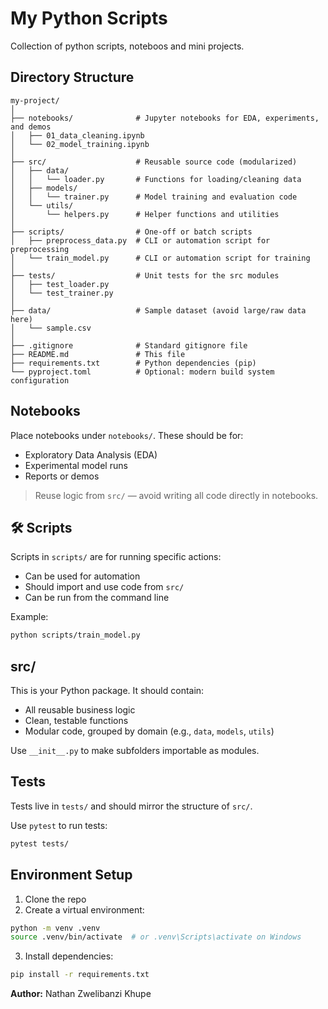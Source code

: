# My Python Scripts

Collection of python scripts,  noteboos and mini projects.

## Directory Structure

```plaintext
my-project/
│
├── notebooks/              # Jupyter notebooks for EDA, experiments, and demos
│   ├── 01_data_cleaning.ipynb
│   └── 02_model_training.ipynb
│
├── src/                    # Reusable source code (modularized)
│   ├── data/
│   │   └── loader.py       # Functions for loading/cleaning data
│   ├── models/
│   │   └── trainer.py      # Model training and evaluation code
│   └── utils/
│       └── helpers.py      # Helper functions and utilities
│
├── scripts/                # One-off or batch scripts
│   ├── preprocess_data.py  # CLI or automation script for preprocessing
│   └── train_model.py      # CLI or automation script for training
│
├── tests/                  # Unit tests for the src modules
│   ├── test_loader.py
│   └── test_trainer.py
│
├── data/                   # Sample dataset (avoid large/raw data here)
│   └── sample.csv
│
├── .gitignore              # Standard gitignore file
├── README.md               # This file
├── requirements.txt        # Python dependencies (pip)
└── pyproject.toml          # Optional: modern build system configuration
```

## Notebooks

Place notebooks under `notebooks/`. These should be for:
- Exploratory Data Analysis (EDA)
- Experimental model runs
- Reports or demos

> Reuse logic from `src/` — avoid writing all code directly in notebooks.

## 🛠️ Scripts

Scripts in `scripts/` are for running specific actions:
- Can be used for automation
- Should import and use code from `src/`
- Can be run from the command line

Example:
```bash
python scripts/train_model.py
```

## src/

This is your Python package. It should contain:
- All reusable business logic
- Clean, testable functions
- Modular code, grouped by domain (e.g., `data`, `models`, `utils`)

Use `__init__.py` to make subfolders importable as modules.

## Tests

Tests live in `tests/` and should mirror the structure of `src/`.

Use `pytest` to run tests:
```bash
pytest tests/
```

## Environment Setup

1. Clone the repo
2. Create a virtual environment:
```bash
python -m venv .venv
source .venv/bin/activate  # or .venv\Scripts\activate on Windows
```
3. Install dependencies:
```bash
pip install -r requirements.txt
```

**Author:** Nathan Zwelibanzi Khupe

